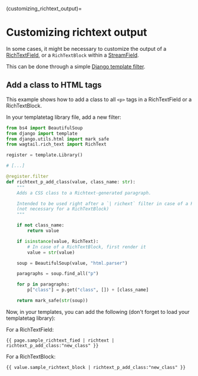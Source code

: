 (customizing_richtext_output)=

# Customizing richtext output
In some cases, it might be necessary to customize the output of a [RichTextField](rich_text_field), or a `RichTextBlock` within a [StreamField](../topics/streamfield).

This can be done through a simple [Django template filter](https://docs.djangoproject.com/en/5.0/howto/custom-template-tags/).

## Add a class to HTML tags

This example shows how to add a class to all `<p>` tags in a RichTextField or a RichTextBlock.

In your templatetag library file, add a new filter:

```python
from bs4 import BeautifulSoup
from django import template
from django.utils.html import mark_safe
from wagtail.rich_text import RichText

register = template.Library()

# [...]

@register.filter
def richtext_p_add_class(value, class_name: str):
    """
    Adds a CSS class to a Richtext-generated paragraph.

    Intended to be used right after a `| richext` filter in case of a RichTextField
    (not necessary for a RichTextBlock)
    """

    if not class_name:
        return value

    if isinstance(value, RichText):
        # In case of a RichTextBlock, first render it
        value = str(value)

    soup = BeautifulSoup(value, "html.parser")

    paragraphs = soup.find_all("p")

    for p in paragraphs:
        p["class"] = p.get("class", []) + [class_name]

    return mark_safe(str(soup))
```

Now, in your templates, you can add the following (don't forget to load your templatetag library):

For a RichTextField:

```html+django
{{ page.sample_richtext_fied | richtext | richtext_p_add_class:"new_class" }}
```

For a RichTextBlock:

```html+django
{{ value.sample_richtext_block | richtext_p_add_class:"new_class" }}
```
